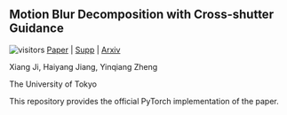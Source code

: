 ## Motion Blur Decomposition with Cross-shutter Guidance
![visitors](https://visitor-badge.laobi.icu/badge?page_id=jixiang2016/dualBR)  [Paper]() | [Supp]( ) | [Arxiv](https://drive.google.com/file/d/1l0GMiv2xMcVaSuIY4E7f3zPljtRq1mju/view)

Xiang Ji, Haiyang Jiang, Yinqiang Zheng

The University of Tokyo


This repository provides the official PyTorch implementation of the paper.
